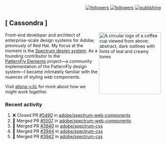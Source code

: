 <p align="right"><a rel="me" href="https://front-end.social/@castastrophe">
    <img alt="followers" title="Follow me on Mastodon" src="https://img.shields.io/mastodon/follow/109297102751309835?domain=https%3A%2F%2Ffront-end.social&label=Follow&logo=mastodon&logoColor=white&style=for-the-badge&labelColor=008080&color=006969"/></a>
  <a href="https://codepen.io/castastrophe/">
    <img alt="followers" title="Follow me on CodePen" src="https://img.shields.io/badge/23-1?color=640464&labelColor=7c007c&style=for-the-badge&logo=codepen&label=Follow"/></a>
<a href="https://castastrophe.medium.com/">
    <img alt="publishing" title="View articles on Medium" src="https://img.shields.io/badge/107-1?color=666&labelColor=444&label=subscribe&logo=medium&logoColor=white&style=for-the-badge"/></a>
</p>

## [&nbsp;Cassondra&nbsp;]

<img align="right" src="https://github-production-user-asset-6210df.s3.amazonaws.com/1840295/253016758-ba468774-1cd3-42c2-8f43-947b5eeb5edf.png" height="200" alt="A circular logo of a coffee cup viewed from above; abstract, dark outlines with hints of teal and creamy tones">

Front-end developer and architect of enterprise-scale design systems for Adobe; previously of Red Hat. My focus at the moment is the [Spectrum design system](https://github.com/adobe/spectrum-css). As a founding contributor to the [PatternFly&nbsp;Elements](https://github.com/patternfly/patternfly-elements) project&mdash;a community implementation of the PatternFly design system&mdash;I became intimately familiar with the nuances of styling web components.

Visit [allons-y.llc](http://allons-y.llc/) for more about how we might work together.

### Recent activity

<!--START_SECTION:activity-->
1. ❌ Closed PR [#5490](https://github.com/adobe/spectrum-web-components/pull/5490) in [adobe/spectrum-web-components](https://github.com/adobe/spectrum-web-components)
2. 🎉 Merged PR [#5507](https://github.com/adobe/spectrum-web-components/pull/5507) in [adobe/spectrum-web-components](https://github.com/adobe/spectrum-web-components)
3. 🎉 Merged PR [#3940](https://github.com/adobe/spectrum-css/pull/3940) in [adobe/spectrum-css](https://github.com/adobe/spectrum-css)
4. 🎉 Merged PR [#3944](https://github.com/adobe/spectrum-css/pull/3944) in [adobe/spectrum-css](https://github.com/adobe/spectrum-css)
5. 🎉 Merged PR [#3942](https://github.com/adobe/spectrum-css/pull/3942) in [adobe/spectrum-css](https://github.com/adobe/spectrum-css)
<!--END_SECTION:activity-->
